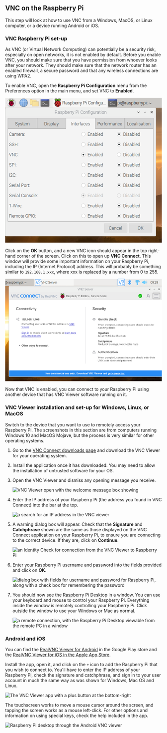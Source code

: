 ## VNC on the Raspberry Pi

This step will look at how to use VNC from a Windows, MacOS, or Linux computer, or a device running Android or iOS.

### VNC Raspberry Pi set-up

As VNC (or Virtual Network Computing) can potentially be a security risk, especially on open networks, it is not enabled by default. Before you enable VNC, you should make sure that you have permission from whoever looks after your network. They should make sure that the network router has an enabled firewall, a secure password and that any wireless connections are using WPA2.

To enable VNC, open the **Raspberry Pi Configuration** menu from the Preferences option in the main menu, and set VNC to **Enabled**.

![the VNC option being enabled in the Interfaces tab of the Raspberry Pi Configuration Menu](images/enable_vnc.png)

Click on the **OK** button, and a new VNC icon should appear in the top right-hand corner of the screen. Click on this to open up **VNC Connect**. This window will provide some important information on your Raspberry Pi, including the IP (Internet Protocol) address. This will probably be something similar to `192.168.1.xxx`, where xxx is replaced by a number from 0 to 255.

![the VNC connect application displaying the IP address of 192 dot 168 dot 1 dot 206](images/vnc_connect.png)

Now that VNC is enabled, you can connect to your Raspberry Pi using another device that has VNC Viewer software running on it.

### VNC Viewer installation and set-up for Windows, Linux, or MacOS

Switch to the device that you want to use to remotely access your Raspberry Pi. The screenshots in this section are from computers running Windows 10 and MacOS Mojave, but the process is very similar for other operating systems.

1. Go to the [VNC Connect downloads page](http://rpf.io/vnc-viewer) and download the VNC Viewer for your operating system.
2. Install the application once it has downloaded. You may need to allow the installation of untrusted software for your OS.
3. Open the VNC Viewer and dismiss any opening message you receive.

   ![VNC Viewer open with the welcome message box showing](https://rpf-futurelearn.s3-eu-west-1.amazonaws.com/Getting+Started+with+your+Raspberry+Pi/Screenshots/Week+3/vnc_open_win.png)

4. Enter the IP address of your Raspberry Pi (the address you found in VNC Connect) into the bar at the top.

   ![a search for an IP address in the VNC viewer](https://rpf-futurelearn.s3-eu-west-1.amazonaws.com/Getting+Started+with+your+Raspberry+Pi/Screenshots/Week+3/vnc_viewer_search_IP_mac.png)

5. A warning dialog box will appear. Check that the **Signature** and **Catchphrase** shown are the same as those displayed on the VNC Connect application on your Raspberry Pi, to ensure you are connecting to the correct device. If they are, click on **Continue**.

   ![an Identity Check for connection from the VNC Viewer to Raspberry Pi](https://rpf-futurelearn.s3-eu-west-1.amazonaws.com/Getting+Started+with+your+Raspberry+Pi/Screenshots/Week+3/vnc_first_connect_win.png)

6. Enter your Raspberry Pi username and password into the fields provided and click on **OK**.

   ![dialog box with fields for username and password for Raspberry Pi, along with a check box for remembering the password](https://rpf-futurelearn.s3-eu-west-1.amazonaws.com/Getting+Started+with+your+Raspberry+Pi/Screenshots/Week+3/vnc_auto_connect_mac.png)

7. You should now see the Raspberry Pi Desktop in a window. You can use your keyboard and mouse to control your Raspberry Pi. Everything inside the window is remotely controlling your Raspberry Pi. Click outside the window to use your Windows or Mac as normal.

   ![a remote connection, with the Raspberry Pi Desktop viewable from the remote PC in a window](https://rpf-futurelearn.s3-eu-west-1.amazonaws.com/Getting+Started+with+your+Raspberry+Pi/Screenshots/Week+3/vnc_remote_connection_mac.png)

### Android and iOS

You can find the [RealVNC Viewer for Android](https://play.google.com/store/apps/details?id=com.realvnc.viewer.android&hl=en_GB) in the Google Play store and the [RealVNC Viewer for iOS in the Apple App Store](https://apps.apple.com/us/app/vnc-viewer/id352019548).

Install the app, open it, and click on the `+` icon to add the Raspberry Pi that you wish to connect to. You'll have to enter the IP address of your Raspberry Pi, check the signature and catchphrase, and sign in to your user account in much the same way as was shown for Windows, Mac OS and Linux.

![The VNC Viewer app with a plus button at the bottom-right](https://rpf-futurelearn.s3-eu-west-1.amazonaws.com/Getting+Started+with+your+Raspberry+Pi/Screenshots/Week+3/vnc_add_computer_android_cropped.png)

The touchscreen works to move a mouse cursor around the screen, and tapping the screen works as a mouse left-click. For other options and information on using special keys, check the help included in the app.

![Raspberry Pi desktop through the Android VNC viewer](https://rpf-futurelearn.s3-eu-west-1.amazonaws.com/Getting+Started+with+your+Raspberry+Pi/Screenshots/Week+3/vnc_remote_connection_android.png)



